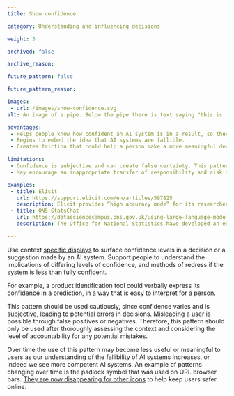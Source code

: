 ```yaml
---
title: Show confidence

category: Understanding and influencing decisions

weight: 3

archived: false

archive_reason:

future_pattern: false

future_pattern_reason:

images:
 - url: /images/show-confidence.svg
alt: An image of a pipe. Below the pipe there is text saying "this is most likely a pipe"

advantages:
 - Helps people know how confident an AI system is in a result, so they can choose to use or ignore the result.
 - Begins to embed the idea that AI systems are fallible.
 - Creates friction that could help a person make a more meaningful decision about whether to trust an AI system’s result or not.

limitations:
 - Confidence is subjective and can create false certainty. This pattern is highly context specific.
 - May encourage an inappropriate transfer of responsibility and risk to users. AI system providers should be particularly wary of this limitation in higher risk situations.

examples:
 - title: Elicit
   url: https://support.elicit.com/en/articles/597825
   description: Elicit provides “high accuracy mode” for its researchers, and highlights in the interface the confidence of the answer provided by its AI system.
 - title: ONS StatsChat
   url: https://datasciencecampus.ons.gov.uk/using-large-language-models-llms-to-improve-website-search-experience-with-statschat/
   description: The Office for National Statistics have developed an experimental search interface that displays confidence levels for search results.

---
```


Use context [specific displays](https://pair.withgoogle.com/chapter/explainability-trust/#section3) to surface confidence levels in a decision or a suggestion made by an AI system. Support people to understand the implications of differing levels of confidence, and methods of redress if the system is less than fully confident.

For example, a product identification tool could verbally express its confidence in a prediction, in a way that is easy to interpret for a person.

This pattern should be used cautiously, since confidence varies and is subjective, leading to potential errors in decisions. Misleading a user is possible through false positives or negatives. Therefore, this pattern should only be used after thoroughly assessing the context and considering the level of accountability for any potential mistakes.

Over time the use of this pattern may become less useful or meaningful to users as our understanding of the fallibility of AI systems increases, or indeed we see more competent AI systems. An example of patterns changing over time is the padlock symbol that was  used on URL browser bars. [They are now disappearing for other icons](https://blog.chromium.org/2023/05/an-update-on-lock-icon.html) to help keep users safer online.
